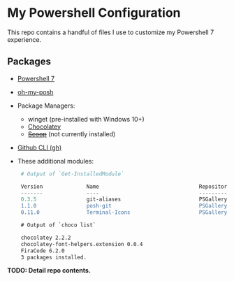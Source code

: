 # My Powershell Configuration

This repo contains a handful of files I use to customize my Powershell 7 experience.

## Packages

- [Powershell 7](https://www.microsoft.com/store/productId/9MZ1SNWT0N5D?ocid=pdpshare)
- [oh-my-posh](https://apps.microsoft.com/store/detail/XP8K0HKJFRXGCK?ocid=pdpshare)
- Package Managers:
  - winget (pre-installed with Windows 10+)
  - [Chocolatey](https://chocolatey.org/)
  - ~~[Scoop](https://scoop.sh/)~~ (not currently installed)
- [Github CLI (gh)](https://github.com/cli/cli#windows)
- These additional modules:

   ```powershell
    # Output of `Get-InstalledModule`

    Version              Name                                Repository           Description
    -------              ----                                ----------           -----------
    0.3.5                git-aliases                         PSGallery            A PowerShell module that provide partial Git aliases from Oh My Zsh's git plugin.
    1.1.0                posh-git                            PSGallery            Provides prompt with Git status summary information and tab completion for Git commands, parameters, remotes…
    0.11.0               Terminal-Icons                      PSGallery            PowerShell module to add file icons to terminal based on file extension
   ```

   ```txt
    # Output of `choco list`

    chocolatey 2.2.2
    chocolatey-font-helpers.extension 0.0.4
    FiraCode 6.2.0
    3 packages installed.
   ```

**TODO: Detail repo contents.**
